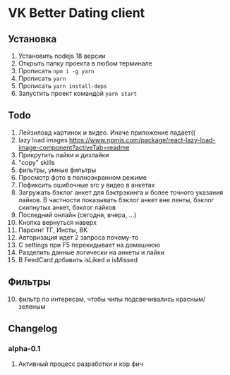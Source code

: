 # VK Better Dating client

## Установка
1. Установить nodejs 18 версии
2. Открыть папку проекта в любом терминале
3. Прописать `npm i -g yarn`
4. Прописать `yarn`
5. Прописать `yarn install-deps`
6. Запустить проект командой `yarn start`

## Todo
1. Лейзилоад картинок и видео. Иначе приложение падает((
2. lazy load images https://www.npmjs.com/package/react-lazy-load-image-component?activeTab=readme
3. Прикрутить лайки и дизлайки
4. "copy" skills
5. фильтры, умные фильтры
6. Просмотр фото в полноэкранном режиме
7. Пофиксить ошибочные src у видео в анкетах
8. Загружать бэклог анкет для бэктрэкинга и более точного указания лайков. В частности показывать бэклог анкет вне ленты, бэклог скипнутых анкет, бэклог лайков
9. Последний онлайн (сегодня, вчера, ...)
10. Кнопка вернуться наверх
11. Парсинг ТГ, Инсты, ВК
12. Авторизация идет 2 запроса почему-то
13. С settings при F5 перекидывает на домашнюю
14. Разделить данные логически на анкеты и лайки
15. В FeedCard добавить isLiked и isMissed

## Фильтры
10. фильтр по интересам, чтобы чипы подсвечивались красным/зеленым

## Changelog

### alpha-0.1
1. Активный процесс разработки и кор фич